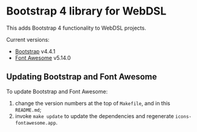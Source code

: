 Bootstrap 4 library for WebDSL
==============================
This adds Bootstrap 4 functionality to WebDSL projects.

Current versions:
- [Bootstrap][1] v4.4.1
- [Font Awesome][2] v5.14.0



## Updating Bootstrap and Font Awesome
To update Bootstrap and Font Awesome:

1. change the version numbers at the top of `Makefile`, and in this `README.md`;
2. invoke `make update` to update the dependencies and regenerate `icons-fontawesome.app`.



[1]: https://getbootstrap.com/
[2]: https://fontawesome.com/
